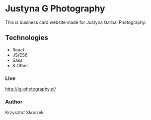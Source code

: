 # Justyna G Photography
This is business card website made for Justyna Garbal Photography.
## Technologies
- React
- JS/ES6
- Sass
- & Other
### Live
http://jg-photography.pl/
### Author
Krzysztof Skoczek
